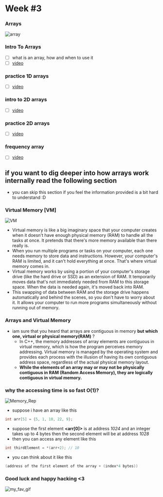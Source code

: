 # Week #3

### Arrays 
 ![array](https://lh3.googleusercontent.com/xqWisTnSm05gCYF24akBwy5hIjqxkDHZhmqdAqOy9N6b-HHxBmkhQgnVeGAk4zWbpa4XqY42LNWrSeQMqvu7SRypdvpBNRw_HfQLcLfWA5SC5LboIHg9D5mHNc--cNlPBYxnyt1C)
 
 ### Intro To Arrays
- [ ] what is an array, how and when to use it
- [ ] [video](https://www.youtube.com/watch?v=0HT2-2qD654)
 ### practice 1D arrays
 - [ ] [video](https://www.youtube.com/watch?v=38l7MZbUZdM)
 ### intro to 2D arrays 
 - [ ] [video](https://www.youtube.com/watch?v=-GxY9NCG9Bw)
 ### practice 2D arrays
 - [ ] [video](https://www.youtube.com/watch?v=rUDC13pfB5E&t=202s&ab_channel=ArabicCompetitiveProgramming)
 ### frequency array 
 - [ ] [video](https://www.youtube.com/watch?v=kQGTjql8WjI&t=430s&ab_channel=MuhammedAfifi)

## if you want to dig deeper into how arrays work internally read the following section 
- you can skip this section if you feel the information provided is a bit hard to understand :D
 ### Virtual Memory [VM]
 ![VM](https://www.boardinfinity.com/blog/content/images/2023/02/Virtual-Memory-1.png)
  - Virtual memory is like a big imaginary space that your computer creates when it doesn't have enough physical memory (RAM) to handle all the tasks at once. It pretends that there's more memory available than there really is.
  - When you run multiple programs or tasks on your computer, each one needs memory to store data and instructions. However, your computer's RAM is limited, and it can't hold everything at once. That's where virtual memory comes in.
  - Virtual memory works by using a portion of your computer's storage drive (like the hard drive or SSD) as an extension of RAM. It temporarily moves data that's not immediately needed from RAM to this storage space. When the data is needed again, it's moved back into RAM.
  - This swapping of data between RAM and the storage drive happens automatically and behind the scenes, so you don't have to worry about it. It allows your computer to run more programs simultaneously without running out of memory.

 ### Arrays and Virtual Memory 
  - iam sure that you heard that arrays are contiguous in memory **but which one, virtual or physical memory(RAM)** ?
     - In C++, the memory addresses of array elements are contiguous in virtual memory, which is how the program perceives memory addressing. Virtual memory is managed by the operating system and provides each process with the illusion of having its own contiguous address space, regardless of the actual physical memory layout.
     - **While the elements of an array may or may not be physically contiguous in RAM (Random Access Memory), they are logically contiguous in virtual memory.**
### why the accessing time is so fast O(1)?
![Memory_Rep](https://logicmojo.com/assets/dist/new_pages/images/arraymemoryjava.png)
 - suppose i have an array like this
 ```cpp
int arr[5] = {5, 1, 10, 22, 9};
```
- suppose the first element **<arr[0]>** is at address *1024* and an integer takes up to 4 bytes then the second element will be at address *1028*
- then you can access any element like this
```cpp
int thirdElement = *(arr+2); // 10
```
- you can think about it like this
```cpp
(address of the first element of the array + (index*4 bytes))
```

### Good luck and happy hacking <3
![my_fav_gif](https://i.pinimg.com/originals/d1/75/14/d17514e2c03ec6b0e67ba7f18439a011.gif)
